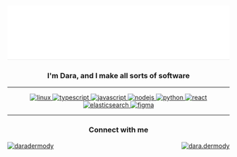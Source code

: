 ![](./hello_there_mountains.gif)
<p><p/><p><p/>

<h3 align="center">I'm Dara, and I make all sorts of software</h3>

<hr>
<p align="center">
  <a href="https://www.linux.org/" target="_blank">
    <img src="https://devicons.github.io/devicon/devicon.git/icons/linux/linux-original.svg" alt="linux" width="40" height="40"/>
  </a>
  <a href="https://www.typescriptlang.org/" target="_blank">
    <img src="https://devicons.github.io/devicon/devicon.git/icons/typescript/typescript-original.svg" alt="typescript" width="40" height="40"/>
  </a>
  <a href="https://developer.mozilla.org/en-US/docs/Web/JavaScript" target="_blank">
    <img src="https://devicons.github.io/devicon/devicon.git/icons/javascript/javascript-original.svg" alt="javascript" width="40" height="40"/>
  </a>
  <a href="https://nodejs.org" target="_blank">
    <img src="https://devicons.github.io/devicon/devicon.git/icons/nodejs/nodejs-original-wordmark.svg" alt="nodejs" width="40" height="40"/>
  </a>
  <a href="https://www.python.org" target="_blank">
    <img src="https://devicons.github.io/devicon/devicon.git/icons/python/python-original.svg" alt="python" width="40" height="40"/>
  </a>
  <a href="https://reactjs.org/" target="_blank">
    <img src="https://devicons.github.io/devicon/devicon.git/icons/react/react-original-wordmark.svg" alt="react" width="40" height="40"/>
  </a>
  <a href="https://www.elastic.co" target="_blank">
    <img src="https://www.vectorlogo.zone/logos/elastic/elastic-icon.svg" alt="elasticsearch" width="40" height="40"/>
  </a>
  <a href="https://www.figma.com/" target="_blank">
    <img src="https://www.vectorlogo.zone/logos/figma/figma-icon.svg" alt="figma" width="40" height="40"/>
  </a>
</p>
<hr>

<h3 align="center">Connect with me</h3>
<p align="center" style="display: flex; justify-content: space-between">
  <a href="https://linkedin.com/in/daradermody" target="blank">
    <img align="center" src="https://cdn.jsdelivr.net/npm/simple-icons@3.0.1/icons/linkedin.svg" alt="daradermody" height="30" width="40" />
  </a>
  <a href="https://fb.com/dara.dermody" target="blank">
    <img align="center" src="https://cdn.jsdelivr.net/npm/simple-icons@3.0.1/icons/facebook.svg" alt="dara.dermody" height="30" width="40" />
  </a>
</p>

